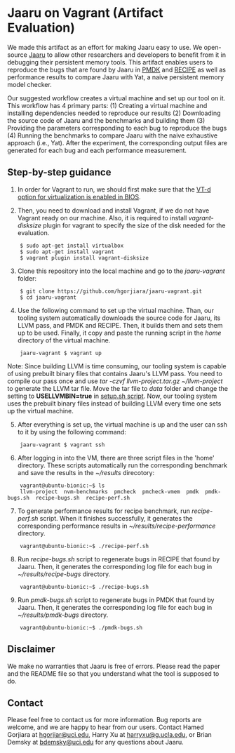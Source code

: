 # Jaaru on Vagrant (Artifact Evaluation)

We made this artifact as an effort for making Jaaru easy to use. We open-source [Jaaru](https://github.com/uci-plrg/jaaru) to allow other researchers and developers to benefit from it in debugging their persistent memory tools. This artifact enables users to reproduce the bugs that are found by Jaaru in [PMDK](https://github.com/uci-plrg/jaaru-pmdk) and [RECIPE](https://github.com/uci-plrg/nvm-benchmarks/tree/vagrant/RECIPE) as well as performance results to compare Jaaru with Yat, a naive persistent memory model checker.

Our suggested workflow creates a virtual machine and set up our tool on it. This workflow has 4 primary parts: (1) Creating a virtual machine and installing dependencies needed to reproduce our results (2) Downloading the source code of Jaaru and the benchmarks and building them (3) Providing the parameters corresponding to each bug to reproduce the bugs (4) Running the benchmarks to compare Jaaru with the naive exhaustive approach (i.e., Yat). After the experiment, the corresponding output files are generated for each bug and each performance measurement. 

## Step-by-step guidance

1. In order for Vagrant to run, we should first make sure that the [VT-d option for virtualization is enabled in BIOS](https://docs.fedoraproject.org/en-US/Fedora/13/html/Virtualization_Guide/sect-Virtualization-Troubleshooting-Enabling_Intel_VT_and_AMD_V_virtualization_hardware_extensions_in_BIOS.html).

2. Then, you need to download and install Vagrant, if we do not have Vagrant ready on our machine. Also, it is required to install *vagrant-disksize* plugin for vagrant to specify the size of the disk needed for the evaluation.

```
    $ sudo apt-get install virtualbox
    $ sudo apt-get install vagrant
    $ vagrant plugin install vagrant-disksize
```

3. Clone this repository into the local machine and go to the *jaaru-vagrant* folder:

```
    $ git clone https://github.com/hgorjiara/jaaru-vagrant.git
    $ cd jaaru-vagrant
```

4. Use the following command to set up the virtual machine. Than, our tooling system automatically downloads the source code for Jaaru, its LLVM pass, and PMDK and RECIPE. Then, it builds them and sets them up to be used. Finally, it copy and paste the running script in the *home* directory of the virtual machine. 

```
    jaaru-vagrant $ vagrant up
```

Note: Since building LLVM is time consuming, our tooling system is capable of using prebuilt binary files that contains Jaaru's LLVM pass. You need to compile our pass once and use *tar -czvf llvm-project.tar.gz ~/llvm-project* to generate the LLVM tar file. Move the tar file to *data* folder and change the setting to **USELLVMBIN=true** in [setup.sh script](https://github.com/uci-plrg/jaaru-vagrant/blob/master/data/setup.sh). Now, our tooling system uses the prebuilt binary files instead of building LLVM every time one sets up the virtual machine.

5. After everything is set up, the virtual machine is up and the user can ssh to it by using the following command:

```
    jaaru-vagrant $ vagrant ssh
```

6. After logging in into the VM, there are three script files in the 'home' directory. These scripts automatically run the corresponding benchmark and save the results in the *~/results* direcotory:

```
    vagrant@ubuntu-bionic:~$ ls
    llvm-project  nvm-benchmarks  pmcheck  pmcheck-vmem  pmdk  pmdk-bugs.sh  recipe-bugs.sh  recipe-perf.sh
```

7. To generate performance results for recipe benchmark, run *recipe-perf.sh* script. When it finishes successfully, it generates the corresponding performance results in *~/results/recipe-performance* directory. 

```
	vagrant@ubuntu-bionic:~$ ./recipe-perf.sh
```

8. Run *recipe-bugs.sh* script to regenerate bugs in RECIPE that found by Jaaru. Then, it generates the corresponding log file for each bug in *~/results/recipe-bugs* directory.

```
    vagrant@ubuntu-bionic:~$ ./recipe-bugs.sh
```

9. Run *pmdk-bugs.sh* script to regenerate bugs in PMDK that found by Jaaru. Then, it generates the corresponding log file for each bug in *~/results/pmdk-bugs* directory.

```
    vagrant@ubuntu-bionic:~$ ./pmdk-bugs.sh
```


## Disclaimer

We make no warranties that Jaaru is free of errors. Please read the paper and the README file so that you understand what the tool is supposed to do.

## Contact

Please feel free to contact us for more information. Bug reports are welcome, and we are happy to hear from our users. Contact Hamed Gorjiara at [hgorjiar@uci.edu](mailto:hgorjiar@uci.edu), Harry Xu at [harryxu@g.ucla.edu](mailto:harryxu@g.ucla.edu), or Brian Demsky at [bdemsky@uci.edu](mailto:bdemsky@uci.edu) for any questions about Jaaru. 
